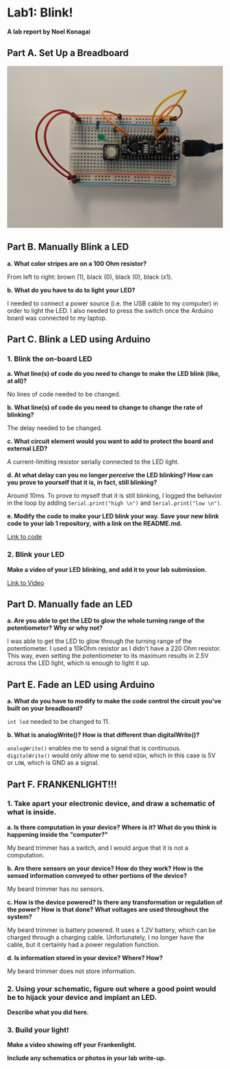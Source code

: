 # Lab1: Blink!

**A lab report by Noel Konagai**

## Part A. Set Up a Breadboard

![Breadboard Setup](https://github.com/noelkonagai/interactive-devices/blob/master/Lab%201/breadboard_setup.jpeg "Breadboard Setup")

## Part B. Manually Blink a LED

**a. What color stripes are on a 100 Ohm resistor?**

From left to right: brown (1), black (0), black (0), black (x1).
 
**b. What do you have to do to light your LED?**

I needed to connect a power source (i.e. the USB cable to my computer) in order to light the LED. I also needed to press the switch once the Arduino board was connected to my laptop.

## Part C. Blink a LED using Arduino

### 1. Blink the on-board LED

**a. What line(s) of code do you need to change to make the LED blink (like, at all)?**

No lines of code needed to be changed.

**b. What line(s) of code do you need to change to change the rate of blinking?**

The delay needed to be changed.

**c. What circuit element would you want to add to protect the board and external LED?**

A current-limiting resistor serially connected to the LED light.
 
**d. At what delay can you no longer *perceive* the LED blinking? How can you prove to yourself that it is, in fact, still blinking?**

Around 10ms. To prove to myself that it is still blinking, I logged the behavior in the loop by adding `Serial.print("high \n")` and `Serial.print("low \n")`.

**e. Modify the code to make your LED blink your way. Save your new blink code to your lab 1 repository, with a link on the README.md.**

[Link to code](https://github.com/noelkonagai/interactive-devices/blob/master/Lab%201/blink_led.ino)

### 2. Blink your LED

**Make a video of your LED blinking, and add it to your lab submission.**

[Link to Video](https://youtu.be/PW_FK2ckymU)

## Part D. Manually fade an LED

**a. Are you able to get the LED to glow the whole turning range of the potentiometer? Why or why not?**

I was able to get the LED to glow through the turning range of the potentiometer. I used a 10kOhm resistor as I didn't have a 220 Ohm resistor. This way, even setting the potentiometer to its maximum results in 2.5V across the LED light, which is enough to light it up.

## Part E. Fade an LED using Arduino

**a. What do you have to modify to make the code control the circuit you've built on your breadboard?**

`int led` needed to be changed to 11.

**b. What is analogWrite()? How is that different than digitalWrite()?**

`analogWrite()` enables me to send a signal that is continuous. `digitalWrite()` would only allow me to send `HIGH`, which in this case is 5V or `LOW`, which is GND as a signal.

## Part F. FRANKENLIGHT!!!

### 1. Take apart your electronic device, and draw a schematic of what is inside.

**a. Is there computation in your device? Where is it? What do you think is happening inside the "computer?"**

My beard trimmer has a switch, and I would argue that it is not a computation.

**b. Are there sensors on your device? How do they work? How is the sensed information conveyed to other portions of the device?**

My beard trimmer has no sensors.

**c. How is the device powered? Is there any transformation or regulation of the power? How is that done? What voltages are used throughout the system?**

My beard trimmer is battery powered. It uses a 1.2V battery, which can be charged through a charging cable. Unfortunately, I no longer have the cable, but it certainly had a power regulation function.

**d. Is information stored in your device? Where? How?**

My beard trimmer does not store information.

### 2. Using your schematic, figure out where a good point would be to hijack your device and implant an LED.

**Describe what you did here.**

### 3. Build your light!

**Make a video showing off your Frankenlight.**

**Include any schematics or photos in your lab write-up.**
